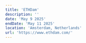 ```yaml
---
title: 'ETHDam'
description: ''
date: 'May 9 2025'
endDate: 'May 11 2025'
location: 'Amsterdam, Netherlands'
url: 'https://www.ethdam.com/'
---
```


